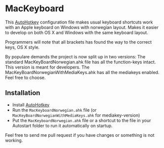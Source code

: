 MacKeyboard
===========


This [AutoHotkey](http://www.autohotkey.com/) configuration file makes usual keyboard shortcuts work with an Apple keyboard on Windows with norwegian layout. Makes it easier to develop on both OS X and Windows with the same keyboard layout. 

Programmers will note that all brackets has found the way to the correct keys, OS X style.

By populare demands the project is now split up in two versions: The standard MacKeyBoardNorwegian.ahk file has all the
function-keys intact. This version is meant for developers. The MacKeyBoardNorwegianWithMediaKeys.ahk has all the mediakeys
enabled. Feel free to choose.

Installation
------------

- Install [AutoHotkey](http://www.autohotkey.com/) 
- Run the `MacKeyboardNorwegian.ahk` file (or `MacKeyBoardNorwegianWithMediaKeys.ahk` for mediakey-version)
- Put the `MacKeyboardNorwegian.ahk` file or a shortcut to the file in your Autostart folder to run it automatically on startup.

Feel free to send me pull request if you have changes or something is not working.
